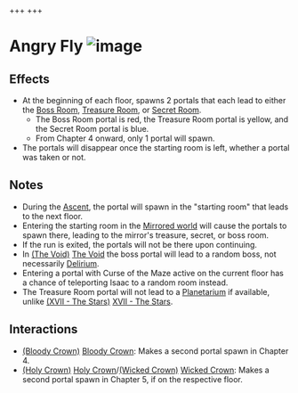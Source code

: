+++
+++

 # Angry Fly ![image](/image/Angry_Fly.png) 


Effects
---------


* At the beginning of each floor, spawns 2 portals that each lead to either the [Boss Room](/wiki/Boss_Room "Boss Room"), [Treasure Room](/wiki/Treasure_Room "Treasure Room"), or [Secret Room](/wiki/Secret_Room "Secret Room").
	+ The Boss Room portal is red, the Treasure Room portal is yellow, and the Secret Room portal is blue.
	+ From Chapter 4 onward, only 1 portal will spawn.
* The portals will disappear once the starting room is left, whether a portal was taken or not.


Notes
-------


* During the [Ascent](/wiki/Ascent "Ascent"), the portal will spawn in the "starting room" that leads to the next floor.
* Entering the starting room in the [Mirrored world](/wiki/Mirrored_world "Mirrored world") will cause the portals to spawn there, leading to the mirror's treasure, secret, or boss room.
* If the run is exited, the portals will not be there upon continuing.
* In [(The Void)](/wiki/The_Void "The Void") [The Void](/wiki/The_Void "The Void") the boss portal will lead to a random boss, not necessarily [Delirium](/wiki/Delirium "Delirium").
* Entering a portal with Curse of the Maze active on the current floor has a chance of teleporting Isaac to a random room instead.
* The Treasure Room portal will not lead to a [Planetarium](/wiki/Planetarium "Planetarium") if available, unlike [(XVII - The Stars)](/wiki/Cards_and_Runes "XVII - The Stars") [XVII - The Stars](/wiki/Cards_and_Runes "Cards and Runes").


Interactions
--------------


* [(Bloody Crown)](/wiki/Bloody_Crown "Bloody Crown") [Bloody Crown](/wiki/Bloody_Crown "Bloody Crown"): Makes a second portal spawn in Chapter 4.
* [(Holy Crown)](/wiki/Holy_Crown "Holy Crown") [Holy Crown](/wiki/Holy_Crown "Holy Crown")/[(Wicked Crown)](/wiki/Wicked_Crown "Wicked Crown") [Wicked Crown](/wiki/Wicked_Crown "Wicked Crown"): Makes a second portal spawn in Chapter 5, if on the respective floor.


